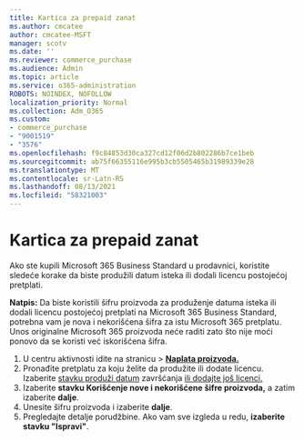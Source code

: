 ```yaml
---
title: Kartica za prepaid zanat
ms.author: cmcatee
author: cmcatee-MSFT
manager: scotv
ms.date: ''
ms.reviewer: commerce_purchase
ms.audience: Admin
ms.topic: article
ms.service: o365-administration
ROBOTS: NOINDEX, NOFOLLOW
localization_priority: Normal
ms.collection: Adm_O365
ms.custom:
- commerce_purchase
- "9001519"
- "3576"
ms.openlocfilehash: f9c84853d30ca327cd12f06d2b802286b7ce1beb
ms.sourcegitcommit: ab75f66355116e995b3cb5505465b31989339e28
ms.translationtype: MT
ms.contentlocale: sr-Latn-RS
ms.lasthandoff: 08/13/2021
ms.locfileid: "58321003"
---
```

# <a name="retail-prepaid-card"></a>Kartica za prepaid zanat

Ako ste kupili Microsoft 365 Business Standard u prodavnici, koristite sledeće korake da biste produžili datum isteka ili dodali licencu postojećoj pretplati.

**Natpis:** Da biste koristili šifru proizvoda za produženje datuma isteka ili dodali licencu postojećoj pretplati na Microsoft 365 Business Standard, potrebna vam je nova i nekorišćena šifra za istu Microsoft 365 pretplatu. Unos originalne Microsoft 365 proizvoda neće raditi zato što nije moći ponovo da se koristi već iskorišćena šifra.

1. U centru aktivnosti idite na stranicu  >  **[Naplata proizvoda.](https://go.microsoft.com/fwlink/p/?linkid=842054)**
2. Pronađite pretplatu za koju želite da produžite ili dodate licencu. Izaberite [stavku produži datum](https://go.microsoft.com/fwlink/p/?linkid=842054) završćanja [ili dodajte još licenci.](https://go.microsoft.com/fwlink/p/?linkid=842054)
3. Izaberite **stavku Korišćenje nove i nekorišćene šifre proizvoda,** a zatim izaberite **dalje**.
4. Unesite šifru proizvoda i izaberite **dalje**.
5. Pregledajte detalje porudžbine. Ako vam sve izgleda u redu, **izaberite stavku "Ispravi"**.